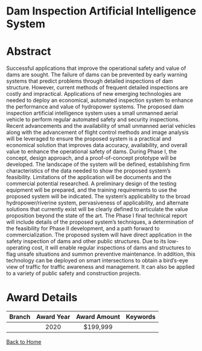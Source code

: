 
Dam Inspection Artificial Intelligence System
=============================================

# Abstract


Successful applications that improve the operational safety and value of dams are sought. The failure of dams can be prevented by early warning systems that predict problems through detailed inspections of dam structure. However, current methods of frequent detailed inspections are costly and impractical. Applications of new emerging technologies are needed to deploy an economical, automated inspection system to enhance the performance and value of hydropower systems. The proposed dam inspection artificial intelligence system uses a small unmanned aerial vehicle to perform regular automated safety and security inspections. Recent advancements and the availability of small unmanned aerial vehicles along with the advancement of flight control methods and image analysis will be leveraged to ensure the proposed system is a practical and economical solution that improves data accuracy, availability, and overall value to enhance the operational safety of dams. During Phase I, the concept, design approach, and a proof-of-concept prototype will be developed. The landscape of the system will be defined, establishing firm characteristics of the data needed to show the proposed system’s feasibility. Limitations of the application will be documents and the commercial potential researched. A preliminary design of the testing equipment will be prepared, and the training requirements to use the proposed system will be indicated. The system’s applicability to the broad hydropower/riverine system, pervasiveness of applicability, and alternate solutions that currently exist will be clearly defined to articulate the value proposition beyond the state of the art. The Phase I final technical report will include details of the proposed system’s techniques, a determination of the feasibility for Phase II development, and a path forward to commercialization. The proposed system will have direct application in the safety inspection of dams and other public structures. Due to its low-operating cost, it will enable regular inspections of dams and structures to flag unsafe situations and summon preventive maintenance. In addition, this technology can be deployed on smart intersections to obtain a bird’s-eye view of traffic for traffic awareness and management. It can also be applied to a variety of public safety and construction projects.  

# Award Details

|Branch|Award Year|Award Amount|Keywords|
| :---: | :---: | :---: | :---: |
||2020|$199,999||
  
  


[Back to Home](https://github.com/chrischow/dod_sbir_awards#21)